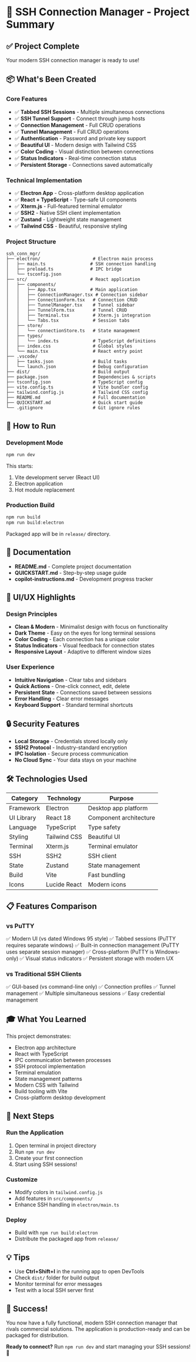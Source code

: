 # 🚀 SSH Connection Manager - Project Summary

## ✅ Project Complete

Your modern SSH connection manager is ready to use!

## 📦 What's Been Created

### Core Features
- ✅ **Tabbed SSH Sessions** - Multiple simultaneous connections
- ✅ **SSH Tunnel Support** - Connect through jump hosts
- ✅ **Connection Management** - Full CRUD operations
- ✅ **Tunnel Management** - Full CRUD operations
- ✅ **Authentication** - Password and private key support
- ✅ **Beautiful UI** - Modern design with Tailwind CSS
- ✅ **Color Coding** - Visual distinction between connections
- ✅ **Status Indicators** - Real-time connection status
- ✅ **Persistent Storage** - Connections saved automatically

### Technical Implementation
- ✅ **Electron App** - Cross-platform desktop application
- ✅ **React + TypeScript** - Type-safe UI components
- ✅ **Xterm.js** - Full-featured terminal emulator
- ✅ **SSH2** - Native SSH client implementation
- ✅ **Zustand** - Lightweight state management
- ✅ **Tailwind CSS** - Beautiful, responsive styling

### Project Structure
```
ssh_conn_mgr/
├── electron/                    # Electron main process
│   ├── main.ts                 # SSH connection handling
│   ├── preload.ts              # IPC bridge
│   └── tsconfig.json
├── src/                        # React application
│   ├── components/
│   │   ├── App.tsx             # Main application
│   │   ├── ConnectionManager.tsx # Connection sidebar
│   │   ├── ConnectionForm.tsx   # Connection CRUD
│   │   ├── TunnelManager.tsx    # Tunnel sidebar
│   │   ├── TunnelForm.tsx       # Tunnel CRUD
│   │   ├── Terminal.tsx         # Xterm.js integration
│   │   └── Tabs.tsx             # Session tabs
│   ├── store/
│   │   └── connectionStore.ts   # State management
│   ├── types/
│   │   └── index.ts             # TypeScript definitions
│   ├── index.css                # Global styles
│   └── main.tsx                 # React entry point
├── .vscode/
│   ├── tasks.json               # Build tasks
│   └── launch.json              # Debug configuration
├── dist/                        # Build output
├── package.json                 # Dependencies & scripts
├── tsconfig.json                # TypeScript config
├── vite.config.ts               # Vite bundler config
├── tailwind.config.js           # Tailwind CSS config
├── README.md                    # Full documentation
├── QUICKSTART.md                # Quick start guide
└── .gitignore                   # Git ignore rules
```

## 🎯 How to Run

### Development Mode
```powershell
npm run dev
```

This starts:
1. Vite development server (React UI)
2. Electron application
3. Hot module replacement

### Production Build
```powershell
npm run build
npm run build:electron
```

Packaged app will be in `release/` directory.

## 📖 Documentation

- **README.md** - Complete project documentation
- **QUICKSTART.md** - Step-by-step usage guide
- **copilot-instructions.md** - Development progress tracker

## 🎨 UI/UX Highlights

### Design Principles
- **Clean & Modern** - Minimalist design with focus on functionality
- **Dark Theme** - Easy on the eyes for long terminal sessions
- **Color Coding** - Each connection has a unique color
- **Status Indicators** - Visual feedback for connection states
- **Responsive Layout** - Adaptive to different window sizes

### User Experience
- **Intuitive Navigation** - Clear tabs and sidebars
- **Quick Actions** - One-click connect, edit, delete
- **Persistent State** - Connections saved between sessions
- **Error Handling** - Clear error messages
- **Keyboard Support** - Standard terminal shortcuts

## 🔒 Security Features

- **Local Storage** - Credentials stored locally only
- **SSH2 Protocol** - Industry-standard encryption
- **IPC Isolation** - Secure process communication
- **No Cloud Sync** - Your data stays on your machine

## 🛠️ Technologies Used

| Category | Technology | Purpose |
|----------|-----------|---------|
| Framework | Electron | Desktop app platform |
| UI Library | React 18 | Component architecture |
| Language | TypeScript | Type safety |
| Styling | Tailwind CSS | Beautiful UI |
| Terminal | Xterm.js | Terminal emulator |
| SSH | SSH2 | SSH client |
| State | Zustand | State management |
| Build | Vite | Fast bundling |
| Icons | Lucide React | Modern icons |

## 📋 Features Comparison

### vs PuTTY
✅ Modern UI (vs dated Windows 95 style)
✅ Tabbed sessions (PuTTY requires separate windows)
✅ Built-in connection management (PuTTY uses separate session manager)
✅ Cross-platform (PuTTY is Windows-only)
✅ Visual status indicators
✅ Persistent storage with modern UX

### vs Traditional SSH Clients
✅ GUI-based (vs command-line only)
✅ Connection profiles
✅ Tunnel management
✅ Multiple simultaneous sessions
✅ Easy credential management

## 🎓 What You Learned

This project demonstrates:
- Electron app architecture
- React with TypeScript
- IPC communication between processes
- SSH protocol implementation
- Terminal emulation
- State management patterns
- Modern CSS with Tailwind
- Build tooling with Vite
- Cross-platform desktop development

## 🚦 Next Steps

### Run the Application
1. Open terminal in project directory
2. Run `npm run dev`
3. Create your first connection
4. Start using SSH sessions!

### Customize
- Modify colors in `tailwind.config.js`
- Add features in `src/components/`
- Enhance SSH handling in `electron/main.ts`

### Deploy
- Build with `npm run build:electron`
- Distribute the packaged app from `release/`

## 💡 Tips

- Use **Ctrl+Shift+I** in the running app to open DevTools
- Check `dist/` folder for build output
- Monitor terminal for error messages
- Test with a local SSH server first

## 🎉 Success!

You now have a fully functional, modern SSH connection manager that rivals commercial solutions. The application is production-ready and can be packaged for distribution.

**Ready to connect?** Run `npm run dev` and start managing your SSH sessions! 🚀
